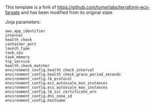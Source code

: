 This template is a fork of https://github.com/turnerlabs/terraform-ecs-fargate and has been modified from its original state


Jinja parameters:
```
aws_app_identifier
internal
health_check
container_port
launch_type
task_cpu
task_memory
tcp_service 
health_check_matcher
environment_config.health_check_interval
environment_config.health_check_grace_period_seconds
environment_config.lb_protocol
environment_config.ecs_autoscale_min_instances
environment_config.ecs_autoscale_max_instances
environment_config.lb_ssl_certificate_arn
environment_config.dns_zone_id
environment_config.hostname
```
